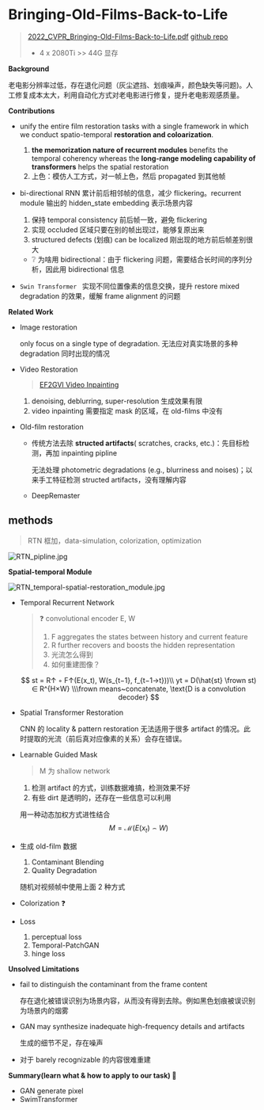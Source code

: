 # Bringing-Old-Films-Back-to-Life

> [2022_CVPR_Bringing-Old-Films-Back-to-Life.pdf](./2022_CVPR_Bringing-Old-Films-Back-to-Life.pdf)
> [github repo](https://github.com/raywzy/Bringing-Old-Films-Back-to-Life.git)
>
> - 4 x 2080Ti >> 44G 显存

**Background**

老电影分辨率过低，存在退化问题（灰尘遮挡、划痕噪声，颜色缺失等问题)。人工修复成本太大，利用自动化方式对老电影进行修复，提升老电影观感质量。

**Contributions**

- unify the entire film restoration tasks with a single framework in which we conduct spatio-temporal **restoration and coloarization**.

  1. **the memorization nature of recurrent modules** benefits the temporal coherency whereas the **long-range modeling capability of transformers** helps the spatial restoration
  2. 上色：模仿人工方式，对一帧上色，然后 propagated 到其他帧

- bi-directional RNN 累计前后相邻帧的信息，减少 flickering。recurrent module 输出的 hidden_state embedding 表示场景内容

  1. 保持 temporal consistency 前后帧一致，避免 flickering
  2. 实现 occluded 区域只要在别的帧出现过，能够复原出来
  3. structured defects (划痕) can be localized 刚出现的地方前后帧差别很大

  - :grey_question: 为啥用 bidirectional：由于 flickering 问题，需要结合长时间的序列分析，因此用 bidirectional 信息

- `Swin Transformer ` 实现不同位置像素的信息交换，提升 restore mixed degradation 的效果，缓解 frame alignment 的问题





**Related Work**

- Image restoration

  only focus on a single type of degradation. 无法应对真实场景的多种 degradation 同时出现的情况

- Video Restoration

  > [EF2GVI Video Inpainting](https://github.com/MCG-NKU/E2FGVI)

  1. denoising, deblurring, super-resolution 生成效果有限
  2. video inpainting 需要指定 mask 的区域，在 old-films 中没有

- Old-film restoration

  - 传统方法去除 **structed artifacts**( scratches, cracks, etc.)：先目标检测，再加 inpainting pipline

    无法处理 photometric degradations (e.g., blurriness and noises)；以来手工特征检测 structed artifacts，没有理解内容

  - DeepRemaster



## **methods**

> RTN 框加，data-simulation, colorization, optimization

![RTN_pipline.jpg](C:\Users\Loki\workspace\LearningJourney_Notes\Tongji_CV_group\docs\RTN_pipline.jpg)

**Spatial-temporal Module**

![RTN_temporal-spatial-restoration_module.jpg](C:\Users\Loki\workspace\LearningJourney_Notes\Tongji_CV_group\docs\RTN_temporal-spatial-restoration_module.jpg)

- Temporal Recurrent Network

  > :question: convolutional encoder E, W
  >
  > 1. F aggregates the states between history and current feature
  > 2. R further recovers and boosts the hidden representation
  > 3. 光流怎么得到
  > 4. 如何重建图像？

  $$
  st = R↑ ◦ F↑(E(x_t), W(s_{t−1}, f_{t−1→t}))\\
  yt = D(\hat{st} \frown st) ∈ R^{H×W}  \\\frown means~concatenate, \text{D is a convolution decoder}
  $$

- Spatial Transformer Restoration

  CNN 的 locality & pattern restoration 无法适用于很多 artifact 的情况。此时提取的光流（前后真对应像素的关系）会存在错误。

- Learnable Guided Mask

  > M 为 shallow network

  1. 检测 artifact 的方式，训练数据难搞，检测效果不好
  2. 有些 dirt 是透明的，还存在一些信息可以利用

  用一种动态加权方式进性结合
  $$
  M = \mathcal{M}(E(x_t)
  \frown W)
  $$

- 生成 old-film 数据

  1. Contaminant Blending
  2. Quality Degradation

  随机对视频帧中使用上面 2 种方式

- Colorization :question:

- Loss

  1. perceptual loss
  2. Temporal-PatchGAN
  3. hinge loss



**Unsolved Limitations**

- fail to distinguish the contaminant from the frame content

  存在退化被错误识别为场景内容，从而没有得到去除。例如黑色划痕被误识别为场景内的烟雾

- GAN may synthesize inadequate high-frequency details and artifacts

  生成的细节不足，存在噪声

- 对于 barely recognizable 的内容很难重建



**Summary(learn what & how to apply to our task) :star2:**

- GAN generate pixel
- SwimTransformer





